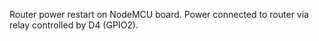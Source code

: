 Router power restart on NodeMCU board.
Power connected to router via relay controlled by D4 (GPIO2).
